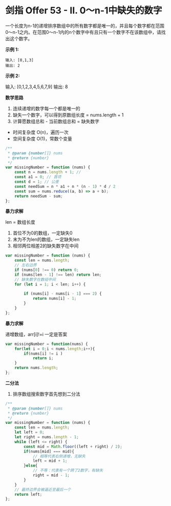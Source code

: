# 剑指 Offer 53 - II. 0～n-1中缺失的数字

一个长度为n-1的递增排序数组中的所有数字都是唯一的，并且每个数字都在范围0～n-1之内。在范围0～n-1内的n个数字中有且只有一个数字不在该数组中，请找出这个数字。
 

**示例 1:**
```
输入: [0,1,3]
输出: 2
```
**示例 2:**

输入: [0,1,2,3,4,5,6,7,9]
输出: 8
 
**数学思路**

1. 连续递增的数字每一个都是唯一的
2. 缺失一个数字，可以得到原数组长度 = nums.length + 1
3. 计算愿数组总和 - 当前数组总和 = 缺失数字

* 时间复杂度 O(n)，遍历一次
* 空间复杂度 O(1)，常数个变量

```js
/**
 * @param {number[]} nums
 * @return {number}
 */
var missingNumber = function (nums) {
    const n = nums.length + 1; // 
    const a1 = 0; // 首项
    const d = 1; // 公差
    const needSum = n * a1 + n * (n - 1) * d / 2
    const sum = nums.reduce((a, b) => a + b);
    return needSum - sum;
};
```

**暴力求解**

len = 数组长度

1. 首位不为0的数组，一定缺失0
2. 末为不为len的数组，一定缺失len
3. 相邻两位相差2的缺失数字在中间

```js
var missingNumber = function (nums) {
    const len = nums.length;
    // 左右边界
    if (nums[0] !== 0) return 0;
    if (nums[len - 1] !== len) return len;
    // 缺失数字在数组中间
    for (let i = 1; i < len; i++) {
        
        if (nums[i] - nums[i - 1] === 2) {
            return nums[i] - 1;
        }
    }
};
```

**暴力求解**

递增数组，arr[i]!=i 一定是答案

```js
var missingNumber = function(nums) {
    for(let i = 0;i < nums.length;i++){
        if(nums[i] != i )
            return i;
    }
    return nums.length;
};
```

**二分法**

1. 排序数组搜索数字首先想到二分法

```js
/**
 * @param {number[]} nums
 * @return {number}
 */
var missingNumber = function (nums) {
    const len = nums.length;
    let left = 0;
    let right = nums.length - 1;
    while (left <= right) {
        const mid = Math.floor((left + right) / 2);
        if(nums[mid] === mid){
            // 相等代表右侧递增，无缺失
            left = mid + 1;
        }else{
            // 不等：代表有一个跨了2数字，有缺失
            right = mid - 1;
        }
    }
    // 最终边界会被逼近至最后一个
    return left;
};
```